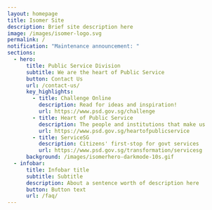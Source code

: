 ```yaml
---
layout: homepage
title: Isomer Site
description: Brief site description here
image: /images/isomer-logo.svg
permalink: /
notification: "Maintenance announcement: "
sections:
  - hero:
      title: Public Service Division
      subtitle: We are the heart of Public Service
      button: Contact Us
      url: /contact-us/
      key_highlights:
        - title: Challenge Online
          description: Read for ideas and inspiration!
          url: https://www.psd.gov.sg/challenge
        - title: Heart of Public Service
          description: The people and institutions that make us
          url: https://www.psd.gov.sg/heartofpublicservice
        - title: ServiceSG
          description: Citizens' first-stop for govt services
          url: https://www.psd.gov.sg/transformation/servicesg
      background: /images/isomerhero-darkmode-10s.gif
  - infobar:
      title: Infobar title
      subtitle: Subtitle
      description: About a sentence worth of description here
      button: Button text
      url: /faq/
---
```

